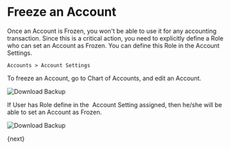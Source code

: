<!-- add-breadcrumbs -->
# Freeze an Account

Once an Account is Frozen, you won't be able to use it for any accounting transaction. Since this is a critical action, you need to explicitly define a Role who can set an Account as Frozen. You can define this Role in the Account Settings.

`Accounts > Account Settings`

To freeze an Account, go to Chart of Accounts, and edit an Account.

<img class="screenshot" alt="Download Backup" src="{{docs_base_url}}/v12/assets/img/articles/freeze-account-1.png">

If User has Role define in the  Account Setting assigned, then he/she will be able to set an Account as Frozen.

<img class="screenshot" alt="Download Backup" src="{{docs_base_url}}/v12/assets/img/articles/freeze-account-2.png">

{next}
